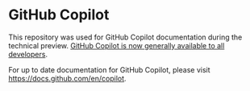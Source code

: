 # GitHub Copilot

This repository was used for GitHub Copilot documentation during the technical preview. [GitHub Copilot is now generally available to all developers](https://github.blog/2022-06-21-github-copilot-is-generally-available-to-all-developers/).

For up to date documentation for GitHub Copilot, please visit https://docs.github.com/en/copilot.
